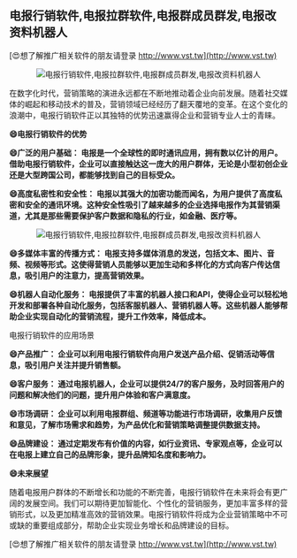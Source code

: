 ## **电报行销软件,电报拉群软件,电报群成员群发,电报改资料机器人**

[😍想了解推广相关软件的朋友请登录 http://www.vst.tw](http://www.vst.tw)

 <center><img src="https://vst.tw/MP4/tuiguang/png/3.png" alt="电报行销软件,电报拉群软件,电报群成员群发,电报改资料机器人"></center>

在数字化时代，营销策略的演进永远都在不断地推动着企业向前发展。随着社交媒体的崛起和移动技术的普及，营销领域已经经历了翻天覆地的变革。在这个变化的浪潮中，电报行销软件正以其独特的优势迅速赢得企业和营销专业人士的青睐。

**😄电报行销软件的优势**

**😄广泛的用户基础： 电报是一个全球性的即时通讯应用，拥有数以亿计的用户。借助电报行销软件，企业可以直接触达这一庞大的用户群体，无论是小型初创企业还是大型跨国公司，都能够找到自己的目标受众。**

**😄高度私密性和安全性： 电报以其强大的加密功能而闻名，为用户提供了高度私密和安全的通讯环境。这种安全性吸引了越来越多的企业选择电报作为其营销渠道，尤其是那些需要保护客户数据和隐私的行业，如金融、医疗等。**

 <center><img src="https://vst.tw/MP4/tuiguang/png/6.png" alt="电报行销软件,电报拉群软件,电报群成员群发,电报改资料机器人"></center>

**😄多媒体丰富的传播方式： 电报支持多媒体消息的发送，包括文本、图片、音频、视频等形式。这使得营销人员能够以更加生动和多样化的方式向客户传达信息，吸引用户的注意力，提高营销效果。**

**😄机器人自动化服务： 电报提供了丰富的机器人接口和API，使得企业可以轻松地开发和部署各种自动化服务，包括客服机器人、营销机器人等。这些机器人能够帮助企业实现自动化的营销流程，提升工作效率，降低成本。**

电报行销软件的应用场景

**😄产品推广： 企业可以利用电报行销软件向用户发送产品介绍、促销活动等信息，吸引用户关注并提升销售额。**

**😄客户服务： 通过电报机器人，企业可以提供24/7的客户服务，及时回答用户的问题和解决他们的问题，提升用户体验和客户满意度。**

**😄市场调研： 企业可以利用电报群组、频道等功能进行市场调研，收集用户反馈和意见，了解市场需求和趋势，为产品优化和营销策略调整提供数据支持。**

**😄品牌建设： 通过定期发布有价值的内容，如行业资讯、专家观点等，企业可以在电报上建立自己的品牌形象，提升品牌知名度和影响力。**

**😄未来展望**

随着电报用户群体的不断增长和功能的不断完善，电报行销软件在未来将会有更广阔的发展空间。我们可以期待更加智能化、个性化的营销服务，更加丰富多样的营销形式，以及更加精准高效的营销效果。电报行销软件将成为企业营销策略中不可或缺的重要组成部分，帮助企业实现业务增长和品牌建设的目标。

[😍想了解推广相关软件的朋友请登录 http://www.vst.tw](http://www.vst.tw)



